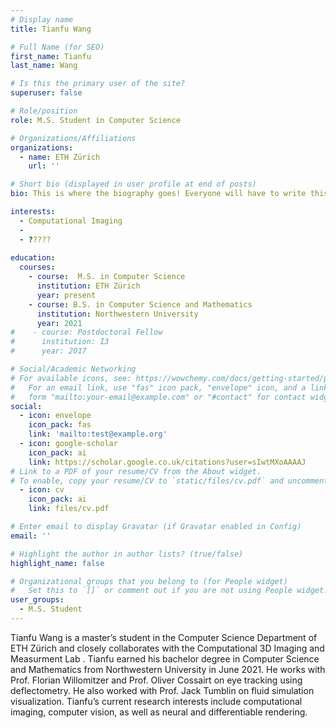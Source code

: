 ```yaml
---
# Display name
title: Tianfu Wang

# Full Name (for SEO)
first_name: Tianfu
last_name: Wang

# Is this the primary user of the site?
superuser: false

# Role/position
role: M.S. Student in Computer Science

# Organizations/Affiliations
organizations:
  - name: ETH Zürich
    url: ''

# Short bio (displayed in user profile at end of posts)
bio: This is where the biography goes! Everyone will have to write this.

interests:
  - Computational Imaging
  - 
  - ????? 
  
education:
  courses:
    - course:  M.S. in Computer Science
      institution: ETH Zürich
      year: present
    - course: B.S. in Computer Science and Mathematics
      institution: Northwestern University
      year: 2021
#    - course: Postdoctoral Fellow
#      institution: I3
#      year: 2017

# Social/Academic Networking
# For available icons, see: https://wowchemy.com/docs/getting-started/page-builder/#icons
#   For an email link, use "fas" icon pack, "envelope" icon, and a link in the
#   form "mailto:your-email@example.com" or "#contact" for contact widget.
social:
  - icon: envelope
    icon_pack: fas
    link: 'mailto:test@example.org'
  - icon: google-scholar
    icon_pack: ai
    link: https://scholar.google.co.uk/citations?user=sIwtMXoAAAAJ
# Link to a PDF of your resume/CV from the About widget.
# To enable, copy your resume/CV to `static/files/cv.pdf` and uncomment the lines below.
  - icon: cv
    icon_pack: ai
    link: files/cv.pdf

# Enter email to display Gravatar (if Gravatar enabled in Config)
email: ''

# Highlight the author in author lists? (true/false)
highlight_name: false

# Organizational groups that you belong to (for People widget)
#   Set this to `[]` or comment out if you are not using People widget.
user_groups:
  - M.S. Student
---
```


Tianfu Wang is a master’s student in the Computer Science Department of ETH Zürich and closely collaborates with the Computational 3D Imaging and Measurment Lab . Tianfu earned his bachelor degree in Computer Science and Mathematics from Northwestern University in June 2021. He works with Prof. Florian Willomitzer and Prof. Oliver Cossairt on eye tracking using deflectometry. He also worked with Prof. Jack Tumblin on fluid simulation visualization. Tianfu’s current research interests include computational imaging, computer vision, as well as neural and differentiable rendering.



